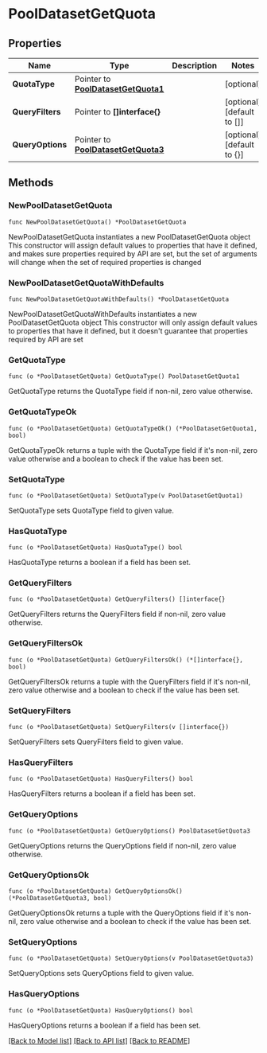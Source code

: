 # PoolDatasetGetQuota

## Properties

Name | Type | Description | Notes
------------ | ------------- | ------------- | -------------
**QuotaType** | Pointer to [**PoolDatasetGetQuota1**](PoolDatasetGetQuota1.md) |  | [optional] 
**QueryFilters** | Pointer to **[]interface{}** |  | [optional] [default to []]
**QueryOptions** | Pointer to [**PoolDatasetGetQuota3**](PoolDatasetGetQuota3.md) |  | [optional] [default to {}]

## Methods

### NewPoolDatasetGetQuota

`func NewPoolDatasetGetQuota() *PoolDatasetGetQuota`

NewPoolDatasetGetQuota instantiates a new PoolDatasetGetQuota object
This constructor will assign default values to properties that have it defined,
and makes sure properties required by API are set, but the set of arguments
will change when the set of required properties is changed

### NewPoolDatasetGetQuotaWithDefaults

`func NewPoolDatasetGetQuotaWithDefaults() *PoolDatasetGetQuota`

NewPoolDatasetGetQuotaWithDefaults instantiates a new PoolDatasetGetQuota object
This constructor will only assign default values to properties that have it defined,
but it doesn't guarantee that properties required by API are set

### GetQuotaType

`func (o *PoolDatasetGetQuota) GetQuotaType() PoolDatasetGetQuota1`

GetQuotaType returns the QuotaType field if non-nil, zero value otherwise.

### GetQuotaTypeOk

`func (o *PoolDatasetGetQuota) GetQuotaTypeOk() (*PoolDatasetGetQuota1, bool)`

GetQuotaTypeOk returns a tuple with the QuotaType field if it's non-nil, zero value otherwise
and a boolean to check if the value has been set.

### SetQuotaType

`func (o *PoolDatasetGetQuota) SetQuotaType(v PoolDatasetGetQuota1)`

SetQuotaType sets QuotaType field to given value.

### HasQuotaType

`func (o *PoolDatasetGetQuota) HasQuotaType() bool`

HasQuotaType returns a boolean if a field has been set.

### GetQueryFilters

`func (o *PoolDatasetGetQuota) GetQueryFilters() []interface{}`

GetQueryFilters returns the QueryFilters field if non-nil, zero value otherwise.

### GetQueryFiltersOk

`func (o *PoolDatasetGetQuota) GetQueryFiltersOk() (*[]interface{}, bool)`

GetQueryFiltersOk returns a tuple with the QueryFilters field if it's non-nil, zero value otherwise
and a boolean to check if the value has been set.

### SetQueryFilters

`func (o *PoolDatasetGetQuota) SetQueryFilters(v []interface{})`

SetQueryFilters sets QueryFilters field to given value.

### HasQueryFilters

`func (o *PoolDatasetGetQuota) HasQueryFilters() bool`

HasQueryFilters returns a boolean if a field has been set.

### GetQueryOptions

`func (o *PoolDatasetGetQuota) GetQueryOptions() PoolDatasetGetQuota3`

GetQueryOptions returns the QueryOptions field if non-nil, zero value otherwise.

### GetQueryOptionsOk

`func (o *PoolDatasetGetQuota) GetQueryOptionsOk() (*PoolDatasetGetQuota3, bool)`

GetQueryOptionsOk returns a tuple with the QueryOptions field if it's non-nil, zero value otherwise
and a boolean to check if the value has been set.

### SetQueryOptions

`func (o *PoolDatasetGetQuota) SetQueryOptions(v PoolDatasetGetQuota3)`

SetQueryOptions sets QueryOptions field to given value.

### HasQueryOptions

`func (o *PoolDatasetGetQuota) HasQueryOptions() bool`

HasQueryOptions returns a boolean if a field has been set.


[[Back to Model list]](../README.md#documentation-for-models) [[Back to API list]](../README.md#documentation-for-api-endpoints) [[Back to README]](../README.md)


